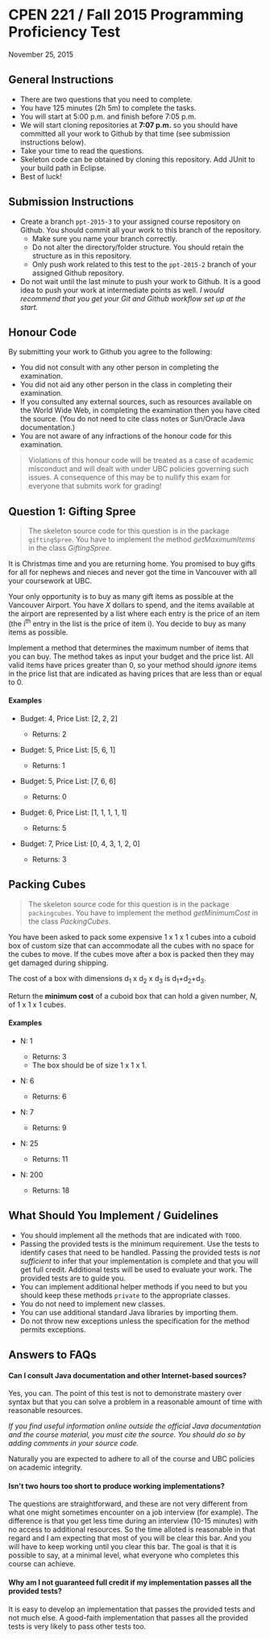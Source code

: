 CPEN 221 / Fall 2015
Programming Proficiency Test
=========

November 25, 2015

## General Instructions

+ There are two questions that you need to complete.
+ You have 125 minutes (2h 5m) to complete the tasks.
+ You will start at 5:00 p.m. and finish before 7:05 p.m.
+ We will start cloning repositories at **7:07 p.m.** so you should have committed all your work to Github by that time (see submission instructions below).
+ Take your time to read the questions. 
+ Skeleton code can be obtained by cloning this repository. Add JUnit to your build path in Eclipse.
+ Best of luck!

## Submission Instructions

+ Create a branch `ppt-2015-3` to your assigned course repository on Github. You should commit all your work to this branch of the repository.
	+ Make sure you name your branch correctly.
	+ Do not alter the directory/folder structure. You should retain the structure as in this repository.
	+ Only push work related to this test to the `ppt-2015-2` branch of your assigned Github repository.
+ Do not wait until the last minute to push your work to Github. It is a good idea to push your work at intermediate points as well. _I would recommend that you get your Git and Github workflow set up at the start._

## Honour Code

By submitting your work to Github you agree to the following:

+ You did not consult with any other person in completing the examination.
+ You did not aid any other person in the class in completing their examination.
+ If you consulted any external sources, such as resources available on the World Wide Web, in completing the examination then you have cited the source. (You do not need to cite class notes or Sun/Oracle Java documentation.)
+ You are not aware of any infractions of the honour code for this examination.

> Violations of this honour code will be treated as a case of academic misconduct and will dealt with under UBC policies governing such issues. A consequence of this may be to nullify this exam for everyone that submits work for grading!

## Question 1: Gifting Spree

> The skeleton source code for this question is in the package `giftingSpree`. You have to implement the method _getMaximumItems_ in the class _GiftingSpree_.

It is Christmas time and you are returning home. You promised to buy gifts for all for nephews and nieces and never got the time in Vancouver with all your coursework at UBC.

Your only opportunity is to buy as many gift items as possible at the Vancouver Airport. You have _X_ dollars to spend, and the items available at the airport are represented by a list where each entry is the price of an item (the i<sup>th</sup> entry in the list is the price of item i). You decide to buy as many items as possible. 

Implement a method that determines the maximum number of items that you can buy. The method takes as input your budget and the price list. All valid items have prices greater than 0, so your method should _ignore_ items in the price list that are indicated as having prices that are less than or equal to 0.

#### Examples

+ Budget: 4, Price List: [2, 2, 2]
	+ Returns: 2

+ Budget: 5, Price List: [5, 6, 1]
	+ Returns: 1

+ Budget: 5, Price List: [7, 6, 6]
	+ Returns: 0

+ Budget: 6, Price List: [1, 1, 1, 1, 1]
	+ Returns: 5

+ Budget: 7, Price List: [0, 4, 3, 1, 2, 0]
	+ Returns: 3

## Packing Cubes

> The skeleton source code for this question is in the package `packingcubes`. You have to implement the method _getMinimumCost_ in the class _PackingCubes_.

You have been asked to pack some expensive 1 x 1 x 1 cubes into a cuboid box of custom size that can accommodate all the cubes with no space for the cubes to move. If the cubes move after a box is packed then they may get damaged during shipping.

The cost of a box with dimensions d<sub>1</sub> x d<sub>2</sub> x d<sub>3</sub> is d<sub>1</sub>+d<sub>2</sub>+d<sub>3</sub>. 

Return the **minimum cost** of a cuboid box that can hold a given number, _N_, of 1 x 1 x 1 cubes.

#### Examples

+ N: 1
	+ Returns: 3
	+ The box should be of size 1 x 1 x 1.

+ N: 6
	+ Returns: 6

+ N: 7
	+ Returns: 9

+ N: 25
	+ Returns: 11

+ N: 200
	+ Returns: 18

## What Should You Implement / Guidelines

+ You should implement all the methods that are indicated with `TODO`.
+ Passing the provided tests is the minimum requirement. Use the tests to identify cases that need to be handled. Passing the provided tests is *not sufficient* to infer that your implementation is complete and that you will get full credit. Additional tests will be used to evaluate your work. The provided tests are to guide you.
+ You can implement additional helper methods if you need to but you should keep these methods `private` to the appropriate classes.
+ You do not need to implement new classes.
+ You can use additional standard Java libraries by importing them.
+ Do not throw new exceptions unless the specification for the method permits exceptions.

## Answers to FAQs

#### Can I consult Java documentation and other Internet-based sources?

Yes, you can. The point of this test is not to demonstrate mastery over syntax but that you can solve a problem in a reasonable amount of time with reasonable resources.

*If you find useful information online outside the official Java documentation and the course material, you must cite the source. You should do so by adding comments in your source code.*

Naturally you are expected to adhere to all of the course and UBC policies on academic integrity. 

#### Isn't two hours too short to produce working implementations?

The questions are straightforward, and these are not very different from what one might sometimes encounter on a job interview (for example). The difference is that you get less time during an interview (10-15 minutes) with no access to additional resources. So the time alloted is reasonable in that regard and I am expecting that most of you will be clear this bar. And you will have to keep working until you clear this bar. The goal is that it is possible to say, at a minimal level, what everyone who completes this course can achieve.

#### Why am I not guaranteed full credit if my implementation passes all the provided tests?

It is easy to develop an implementation that passes the provided tests and not much else. A good-faith implementation that passes all the provided tests is very likely to pass other tests too.